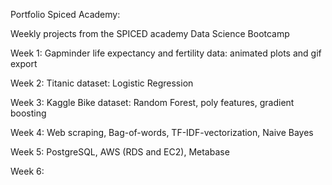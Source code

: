 Portfolio Spiced Academy:

Weekly projects from the SPICED academy Data Science Bootcamp


Week 1: Gapminder life expectancy and fertility data: animated plots and gif export

Week 2: Titanic dataset: Logistic Regression

Week 3: Kaggle Bike dataset: Random Forest, poly features, gradient boosting

Week 4: Web scraping, Bag-of-words, TF-IDF-vectorization, Naive Bayes

Week 5: PostgreSQL, AWS (RDS and EC2), Metabase

Week 6: 
